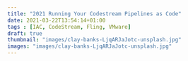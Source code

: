 ```yaml
---
title: "2021 Running Your Codestream Pipelines as Code"
date: 2021-03-22T13:54:14+01:00
tags : [IAC, CodeStream, Fling, VMware]
draft: true
thumbnail: "images/clay-banks-LjqARJaJotc-unsplash.jpg"
images: "images/clay-banks-LjqARJaJotc-unsplash.jpg"
---
```


